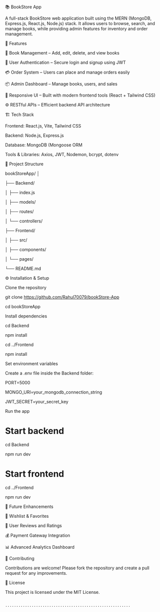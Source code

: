 

📚 BookStore App

A full-stack BookStore web application built using the MERN (MongoDB, Express.js, React.js, Node.js) stack.
It allows users to browse, search, and manage books, while providing admin features for inventory and order management.

🚀 Features

🛒 Book Management – Add, edit, delete, and view books

👤 User Authentication – Secure login and signup using JWT

💳 Order System – Users can place and manage orders easily

📦 Admin Dashboard – Manage books, users, and sales

🎨 Responsive UI – Built with modern frontend tools (React + Tailwind CSS)

⚙️ RESTful APIs – Efficient backend API architecture

🏗️ Tech Stack

Frontend: React.js, Vite, Tailwind CSS

Backend: Node.js, Express.js

Database: MongoDB (Mongoose ORM

Tools & Libraries: Axios, JWT, Nodemon, bcrypt, dotenv

📁 Project Structure

bookStoreApp/
│

├── Backend/

│   ├── index.js

│   ├── models/

│   ├── routes/

│   └── controllers/

├── Frontend/

│   ├── src/

│   ├── components/

│   └── pages/

└── README.md

⚙️ Installation & Setup

Clone the repository

git clone https://github.com/Rahul70079/bookStore-App

cd bookStoreApp


Install dependencies

cd Backend

npm install

cd ../Frontend

npm install


Set environment variables

Create a .env file inside the Backend folder:

PORT=5000

MONGO_URI=your_mongodb_connection_string

JWT_SECRET=your_secret_key


Run the app

# Start backend

cd Backend

npm run dev

# Start frontend

cd ../Frontend

npm run dev

🧠 Future Enhancements

📖 Wishlist & Favorites

💬 User Reviews and Ratings

💰 Payment Gateway Integration

📊 Advanced Analytics Dashboard

🤝 Contributing

Contributions are welcome!
Please fork the repository and create a pull request for any improvements.

📜 License

This project is licensed under the MIT License.


                                                              .........................................................
